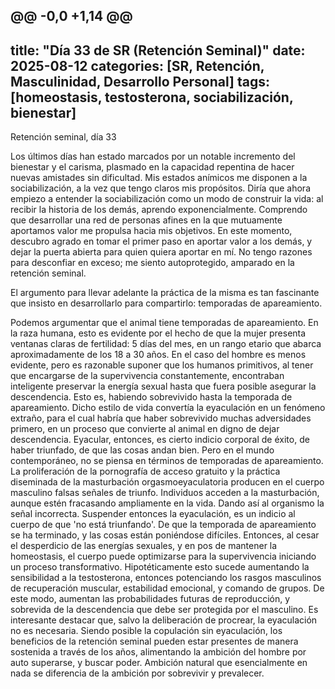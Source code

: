 @@ -0,0 +1,14 @@
---
title: "Día 33 de SR (Retención Seminal)"
date: 2025-08-12
categories: [SR, Retención, Masculinidad, Desarrollo Personal]
tags: [homeostasis, testosterona, sociabilización, bienestar]
---

Retención seminal, día 33

Los últimos días han estado marcados por un notable incremento del bienestar y el carisma, plasmado en la capacidad repentina de hacer nuevas amistades sin dificultad. Mis estados anímicos me disponen a la sociabilización, a la vez que tengo claros mis propósitos. Diría que ahora empiezo a entender la sociabilización como un modo de construir la vida: al recibir la historia de los demás, aprendo exponencialmente. Comprendo que desarrollar una red de personas afines en la que mutuamente aportamos valor me propulsa hacia mis objetivos. En este momento, descubro agrado en tomar el primer paso en aportar valor a los demás, y dejar la puerta abierta para quien quiera aportar en mí. No tengo razones para desconfiar en exceso; me siento autoprotegido, amparado en la retención seminal. 

El argumento para llevar adelante la práctica de la misma es tan fascinante que insisto en desarrollarlo para compartirlo: temporadas de apareamiento.

Podemos argumentar que el animal tiene temporadas de apareamiento. En la raza humana, esto es evidente por el hecho de que la mujer presenta ventanas claras de fertilidad: 5 días del mes, en un rango etario que abarca aproximadamente de los 18 a 30 años. En el caso del hombre es menos evidente, pero es razonable suponer que los humanos primitivos, al tener que encargarse de la supervivencia constantemente, encontraban inteligente preservar la energía sexual hasta que fuera posible asegurar la descendencia. Esto es, habiendo sobrevivido hasta la temporada de apareamiento. Dicho estilo de vida convertía la eyaculación en un fenómeno extraño, para el cual habría que haber sobrevivido muchas adversidades primero, en un proceso que convierte al animal en digno de dejar descendencia. Eyacular, entonces, es cierto indicio corporal de éxito, de haber triunfado, de que las cosas andan bien. Pero en el mundo contemporáneo, no se piensa en términos de temporadas de apareamiento. La proliferación de la pornografía de acceso gratuito y la práctica diseminada de la masturbación orgasmoeyaculatoria producen en el cuerpo masculino falsas señales de triunfo. Individuos acceden a la masturbación, aunque estén fracasando ampliamente en la vida. Dando así al organismo la señal incorrecta. Suspender entonces la eyaculación, es un indicio al cuerpo de que 'no está triunfando'. De que la temporada de apareamiento se ha terminado, y las cosas están poniéndose difíciles. Entonces, al cesar el desperdicio de las energías sexuales, y en pos de mantener la homeostasis, el cuerpo puede optimizarse para la supervivencia iniciando un proceso transformativo. Hipotéticamente esto sucede aumentando la sensibilidad a la testosterona, entonces potenciando los rasgos masculinos de recuperación muscular, estabilidad emocional, y comando de grupos. De este modo, aumentan las probabilidades futuras de reproducción, y sobrevida de la descendencia que debe ser protegida por el masculino. Es interesante destacar que, salvo la deliberación de procrear, la eyaculación no es necesaria. Siendo posible la copulación sin eyaculación, los beneficios de la retención seminal pueden estar presentes de manera sostenida a través de los años, alimentando la ambición del hombre por auto superarse, y buscar poder. Ambición natural que esencialmente en nada se diferencia de la ambición por sobrevivir y prevalecer.
